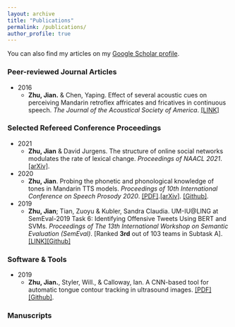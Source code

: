 ```yaml
---
layout: archive
title: "Publications"
permalink: /publications/
author_profile: true
---
```



You can also find my articles on my [Google Scholar profile](https://scholar.google.com/citations?user=jLtpcLgAAAAJ&hl=en&authuser=2).


### Peer-reviewed Journal Articles
* 2016
  * **Zhu, Jian.** & Chen, Yaping. Effect of several acoustic cues on perceiving Mandarin retroflex affricates and fricatives in continuous speech. *The Journal of the Acoustical Society of America*. [[LINK]](https://asa.scitation.org/doi/10.1121/1.4955311)


### Selected Refereed Conference Proceedings
* 2021
  * **Zhu, Jian** & David Jurgens. The structure of online social networks modulates the rate of lexical change. *Proceedings of NAACL 2021*. [[arXiv]](https://arxiv.org/abs/2104.05010).
* 2020
  * **Zhu, Jian**. Probing the phonetic and phonological knowledge of tones in Mandarin TTS models. *Proceedings of 10th International Conference on Speech Prosody 2020*. [[PDF]](https://www.isca-speech.org/archive/SpeechProsody_2020/pdfs/51.pdf).[[arXiv]](https://arxiv.org/abs/1912.10915). [[Github]](https://github.com/lingjzhu/probing-TTS-models).
* 2019  
  * **Zhu, Jian**; Tian, Zuoyu & Kubler, Sandra Claudia. UM-IU@LING at SemEval-2019 Task 6: Identifying Offensive Tweets Using BERT and SVMs. *Proceedings of The 13th International Workshop on Semantic Evaluation (SemEval)*. [Ranked **3rd** out of 103 teams in Subtask A]. [[LINK]](https://www.aclweb.org/anthology/S19-2138.pdf)[[Github]](https://github.com/zytian9/SemEval-2019-Task-6)
  


### Software & Tools
* 2019
  * **Zhu, Jian.**, Styler, Will., & Calloway, Ian.  A CNN-based tool for automatic tongue contour tracking in ultrasound images. [[PDF]](https://arxiv.org/abs/1907.10210)[[Github]](https://github.com/lingjzhu/mtracker.github.io).


### Manuscripts

